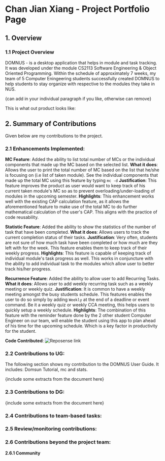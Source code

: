 
# Chan Jian Xiang - Project Portfolio Page


## 1. Overview
### 1.1 Project Overview 
DOMNUS - is a desktop application that helps in module and task tracking. It was developed under the module CS2113 Software Engineering & Object Oriented Programming. Within the schedule of approximately 7 weeks, my team of 5 Computer Eningeering students successfully created DOMNUS to help students to stay organize with respective to the modules they take in NUS. 

{can add in your individual paragraph if you like, otherwise can remove} 

This is what out product looks like: 

## 2. Summary of Contributions
Given below are my contributions to the project. 

### 2.1 Enhancements Implemented: 
**MC Feature**: Added the ability to list total number of MCs or the individual components that made up the MC based on the selected list.
**What it does**: Allows the user to print the total number of MC based on the list that he/she is focusing on (i.e list of taken module). See the individual components that made up the total MC using this feature by typing `mc -d`
**Justification**: This feature improves the product as user would want to keep track of his current taken module's MC so as to prevent overloading/under-loading of modules in the upcoming semester. 
**Highlights**: This enhancement works well with the existing CAP calculation feature, as it allows the aforementioned feature to make use of the total MC to do further mathematical calculation of the user's CAP. This aligns with the practice of code reusability. 

**Statistic Feature**: Added the ability to show the statistics of the number of task that have been completed. 
**What it does**: Allows users to track the current completion status of their tasks. 
**Justification**: Very often, students are not sure of how much task have been completed or how much are they left with for the week. This feature enables them to keep track of their weekly progress. 
**Highlights**:  This feature is capable of keeping track of individual module's task progress as well. This works in conjuncture with the ability to add individual task to the modules which allow user to better track his/her progress. 

**Recurrence Feature**: Added the ability to allow user to add Recurring Tasks.
**What it does**: Allows user to add weekly recurring task such as a weekly meeting or weekly quiz. 
**Justification**: It is common to have a weekly meeting amongst the busy students schedule. This features enables the user to do so simply by adding `Weekly` at the end of a deadline or event command. Be it a weekly quiz or weekly CCA meeting, this helps users to quickly setup a weekly schedule. 
**Highlights**: The combination of this feature with the reminder feature done by the 2 other student Computer Engineer on our team, will enable the student using this app to plan ahead of his time for the upcoming schedule. Which is a key factor in productivity for the student. 

**Code Contributed**: ![Reposense link]()

### 2.2 Contributions to UG: 
The following section shows my contribution to the DOMNUS User Guide. It includes: Domsun Tutorial, mc and stats. 


{include some extracts from the document here}
### 2.3 Contributions to DG:
{include some extracts from the document here}
### 2.4 Contributions to team-based tasks: 
### 2.5 Review/monitoring contributions: 
### 2.6 Contributions beyond the project team:  
 **2.6.1 Community**
<!--stackedit_data:
eyJoaXN0b3J5IjpbMTc5NDUwODExNCwtNzg1MzYxODE4LC00Mz
E1NjUyOV19
-->